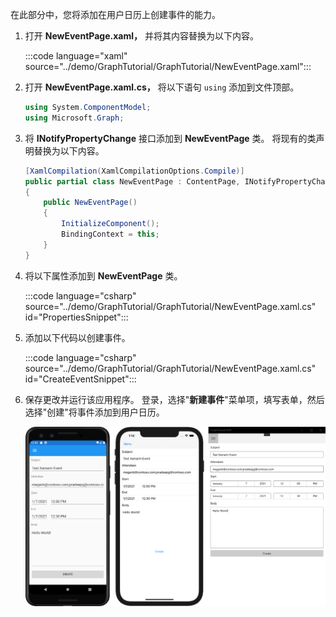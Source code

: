 <!-- markdownlint-disable MD002 MD041 -->

在此部分中，您将添加在用户日历上创建事件的能力。

1. 打开 **NewEventPage.xaml，** 并将其内容替换为以下内容。

    :::code language="xaml" source="../demo/GraphTutorial/GraphTutorial/NewEventPage.xaml":::

1. 打开 **NewEventPage.xaml.cs，** 将以下语句 `using` 添加到文件顶部。

    ```csharp
    using System.ComponentModel;
    using Microsoft.Graph;
    ```

1. 将 **INotifyPropertyChange** 接口添加到 **NewEventPage** 类。 将现有的类声明替换为以下内容。

    ```csharp
    [XamlCompilation(XamlCompilationOptions.Compile)]
    public partial class NewEventPage : ContentPage, INotifyPropertyChanged
    {
        public NewEventPage()
        {
            InitializeComponent();
            BindingContext = this;
        }
    }
    ```

1. 将以下属性添加到 **NewEventPage** 类。

    :::code language="csharp" source="../demo/GraphTutorial/GraphTutorial/NewEventPage.xaml.cs" id="PropertiesSnippet":::

1. 添加以下代码以创建事件。

    :::code language="csharp" source="../demo/GraphTutorial/GraphTutorial/NewEventPage.xaml.cs" id="CreateEventSnippet":::

1. 保存更改并运行该应用程序。 登录，选择"**新建事件**"菜单项，填写表单，然后选择"创建"将事件添加到用户日历。

    ![新事件页面的屏幕截图](images/new-event-page.png)
